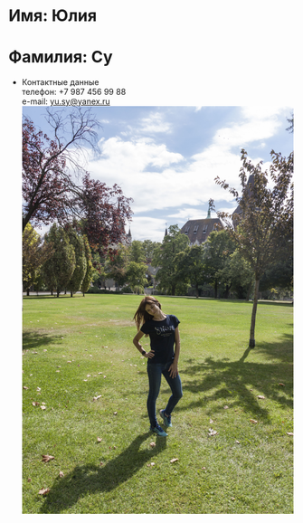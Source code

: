 # Имя: Юлия
# Фамилия: Су
* Контактные данные  
телефон: +7 987 456 99 88  
e-mail: yu.sy@yanex.ru  
![pfoto](IMG_2759.JPG)
